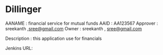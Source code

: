 # Dillinger

AANAME : financial service for mutual funds
AAID  :  AA123567
Approver : sreekanth ,sree@gmail.com
Owner  : sreekanth , sree@gmail.com

Description : this application use for financials

Jenkins URL:
